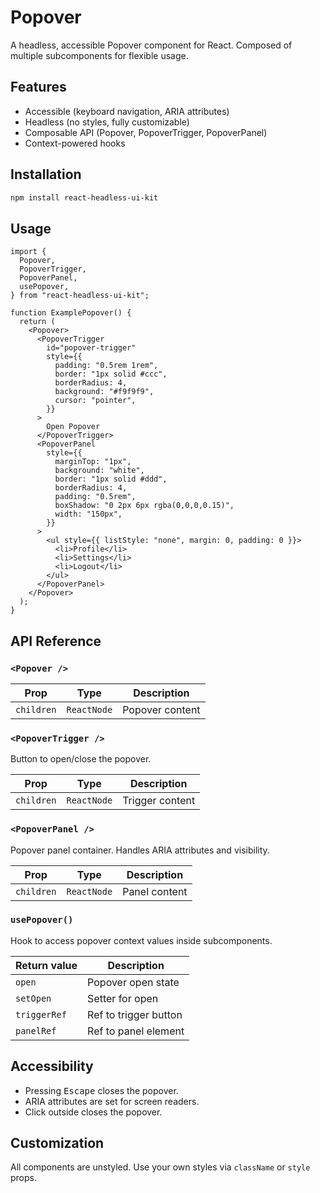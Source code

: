 # Popover

A headless, accessible Popover component for React. Composed of multiple subcomponents for flexible usage.

## Features

- Accessible (keyboard navigation, ARIA attributes)
- Headless (no styles, fully customizable)
- Composable API (Popover, PopoverTrigger, PopoverPanel)
- Context-powered hooks

## Installation

```bash
npm install react-headless-ui-kit
```

## Usage

```tsx
import {
  Popover,
  PopoverTrigger,
  PopoverPanel,
  usePopover,
} from "react-headless-ui-kit";

function ExamplePopover() {
  return (
    <Popover>
      <PopoverTrigger
        id="popover-trigger"
        style={{
          padding: "0.5rem 1rem",
          border: "1px solid #ccc",
          borderRadius: 4,
          background: "#f9f9f9",
          cursor: "pointer",
        }}
      >
        Open Popover
      </PopoverTrigger>
      <PopoverPanel
        style={{
          marginTop: "1px",
          background: "white",
          border: "1px solid #ddd",
          borderRadius: 4,
          padding: "0.5rem",
          boxShadow: "0 2px 6px rgba(0,0,0,0.15)",
          width: "150px",
        }}
      >
        <ul style={{ listStyle: "none", margin: 0, padding: 0 }}>
          <li>Profile</li>
          <li>Settings</li>
          <li>Logout</li>
        </ul>
      </PopoverPanel>
    </Popover>
  );
}
```

## API Reference

### `<Popover />`

| Prop      | Type         | Description                       |
|-----------|--------------|-----------------------------------|
| `children`| `ReactNode`  | Popover content                   |

### `<PopoverTrigger />`

Button to open/close the popover.

| Prop      | Type         | Description                       |
|-----------|--------------|-----------------------------------|
| `children`| `ReactNode`  | Trigger content                   |

### `<PopoverPanel />`

Popover panel container. Handles ARIA attributes and visibility.

| Prop      | Type         | Description                       |
|-----------|--------------|-----------------------------------|
| `children`| `ReactNode`  | Panel content                     |

### `usePopover()`

Hook to access popover context values inside subcomponents.

| Return value | Description           |
|--------------|----------------------|
| `open`       | Popover open state   |
| `setOpen`    | Setter for open      |
| `triggerRef` | Ref to trigger button|
| `panelRef`   | Ref to panel element |

## Accessibility

- Pressing <kbd>Escape</kbd> closes the popover.
- ARIA attributes are set for screen readers.
- Click outside closes the popover.

## Customization

All components are unstyled. Use your own styles via `className` or `style` props.
